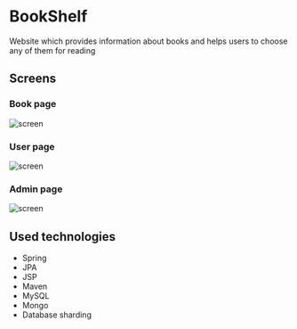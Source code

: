 # BookShelf

 Website which provides information about books and helps users to choose any of them for reading
 
## Screens


### Book page

![screen](../master/screens/book_page.png)

### User page

![screen](../master/screens/user_page.png)

### Admin page

![screen](../master/screens/admin.png)

## Used technologies
 
 * Spring
 * JPA
 * JSP
 * Maven
 * MySQL
 * Mongo
 * Database sharding